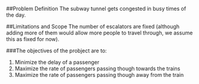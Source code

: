 ##Problem Definition
The subway tunnel gets congested in busy times of the day. 

##Limitations and Scope
The number of escalators are fixed (although adding more of them would allow more people to travel through, we assume this as fixed for now).

###The objectives of the probject are to:
1. Minimize the delay of a passenger
2. Maximize the rate of passengers passing though towards the trains
3. Maximize the rate of passengers passing though away from the train
